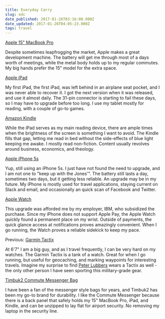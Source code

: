 ```yaml
---
title: Everyday Carry
slug: edc
date_published: 2017-01-26T03:16:00.000Z
date_updated: 2017-01-26T04:05:23.000Z
tags: travel
---
```


[Apple 15" MacBook Pro](http://www.apple.com/macbook-pro/)

Despite sometimes leapfrogging the market, Apple makes a great development machine. The battery will get me through most of a days worth of meetings, while the metal body holds up to my regular commutes. My big hands prefer the 15" model for the extra space.

[Apple iPad](http://www.apple.com/ipad-air-2/)

My first iPad, the first iPad, was left behind in an airplane seat pocket, and I was never able to recover it. I got the next version when it was released, and use it almost daily. The 31-pin connector is starting to fail these days, so I may have to upgrade before too long. I use my tablet mostly for reading, with a couple of go-to games.

[Amazon Kindle](https://kindle.amazon.com/)

While the iPad serves as my main reading device, there are ample times when the brightness of the screen is something I want to avoid. The Kindle fills that gap, letting me read in bed without the side-effects of blue light keeping me awake. I mostly read non-fiction. Content usually revolves around business, economics, and theology.

[Apple iPhone 5s](http://www.apple.com/iphone-se/)

Yup, still using an iPhone 5s. I just have not found the need to upgrade, and I am not one to "keep up with the Jones'". The battery still lasts a day, sometimes two days, but it getting less reliable. An upgrade may be in my future. My iPhone is mostly used for travel applications, staying current on Slack and email, and occasionally an quick scan of Facebook and Twitter.

[Apple Watch](http://www.apple.com/watch/)

This upgrade was afforded me by my employer, IBM, who subsidized the purchase. Since my iPhone does not support Apple Pay, the Apple Watch quickly found a permanent place on my wrist. Outside of payments, the quick glance access at notifications proves amazingly convenient. When I go running, the Watch proves a reliable sidekick to keep my pace.

Previous: [Garmin Tactix](https://buy.garmin.com/en-US/US/p/139389)

At 6'7" I am a big guy, and as I travel frequently, I can be very hard on my watches. The Garmin Tactix is a tank of a watch. Great for when I go running, but useful for geocaching, and marking waypoints for interesting travels. Imagine my surprise to find [Peter Lubbers](https://twitter.com/peterlubbers) wears a Tactix as well - the only other person I have seen sporting this military-grade gear.

[Timbuk2 Commute Messenger Bag](http://www.timbuk2.com/commute-messenger-bag/208.html)

I have been a fan of the messenger style bags for years, and Timbuk2 has been my go-to brand for durability. I like the Commute Messenger because there is a back panel that safely holds my 15" MacBook Pro, iPad, and Kindle, and can be unzipped to lay flat for airport security. No removing my laptop in the security line.
